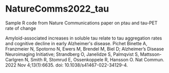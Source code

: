 # NatureComms2022_tau

Sample R code from Nature Communications paper on ptau and tau-PET rate of change

Amyloid-associated increases in soluble tau relate to tau aggregation rates and cognitive decline in early Alzheimer's disease.
Pichet Binette A, Franzmeier N, Spotorno N, Ewers M, Brendel M, Biel D; Alzheimer’s Disease Neuroimaging Initiative; Strandberg O, Janelidze S, Palmqvist S, Mattsson-Carlgren N, Smith R, Stomrud E, Ossenkoppele R, Hansson O. Nat Commun. 2022 Nov 4;13(1):6635. doi: 10.1038/s41467-022-34129-4.
